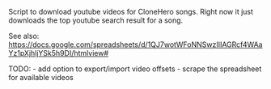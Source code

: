 Script to download youtube videos for CloneHero songs.
Right now it just downloads the top youtube search result for a song.

See also: 
https://docs.google.com/spreadsheets/d/1QJ7wotWFoNNSwzIIIAGRcf4WAaYz1pXjhljYSk5h9DI/htmlview#

TODO:
	- add option to export/import video offsets
	- scrape the spreadsheet for available videos
